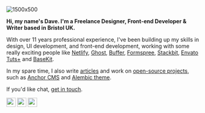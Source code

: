 ![1500x500](https://user-images.githubusercontent.com/1177460/87433755-9b2db980-c5e1-11ea-9f0c-e209c931099b.jpg)

**Hi, my name's Dave. I'm a Freelance Designer, Front-end Developer & Writer based in Bristol UK.**

With over 11 years professional experience, I've been building up my skills in design, UI development, and front-end development, working with some really exciting people like [Netlify](https://netlify.com), [Ghost](https://ghost.org), [Buffer](https://buffer.com), [Formspree](https://formspree.io), [Stackbit](https://stackbit.com), [Envato Tuts+](https://tutsplus.com/) and [BaseKit](https://basekit.com).

In my spare time, I also write [articles](https://david.darn.es) and work on [open-source projects](https://daviddarnes.github.io), such as [Anchor CMS](https://github.com/anchorcms/anchor-cms) and [Alembic theme](https://alembic.darn.es).

If you'd like chat, [get in touch](mailto:me@daviddarnes.com "my email").

[<img src="https://simpleicons.org/icons/twitter.svg" width="24" height="24"/>](https://twitter.com/daviddarnes)
[<img src="https://simpleicons.org/icons/codepen.svg" width="24" height="24"/>](https://codepen.com/daviddarnes)
[<img src="https://simpleicons.org/icons/dribbble.svg" width="24" height="24"/>](https://dribbble.com/daviddarnes)
